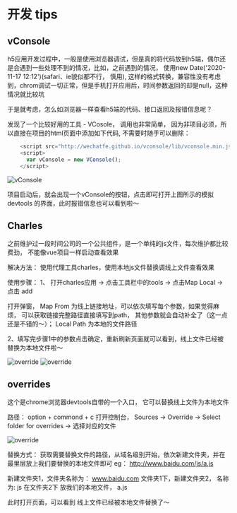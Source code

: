 # 开发 tips

## vConsole

h5应用开发过程中，一般是使用浏览器调试，但是真的将代码放到h5端，偶尔还是会遇到一些处理不到的情况，比如，之前遇到的情况， 使用new Date('2020-11-17 12:12')(safari、ie貌似都不行， 慎用), 这样的格式转换，兼容性没有考虑到，chrom调试一切正常，但是手机打开应用后，时间参数返回的却是null，这种情况就比较坑

于是就考虑，怎么如浏览器一样查看h5端的代码、接口返回及报错信息呢？

发现了一个比较好用的工具 - VCosole， 调用也非常简单， 因为非项目必须，所以直接在项目的html页面中添加如下代码, 不需要时随手可以删除：

```javascript
    <script src="http://wechatfe.github.io/vconsole/lib/vconsole.min.js?v=3.2.0"></script>
    <script>
      var vConsole = new VConsole();
    </script>
```

![vConsole](images/vConsole.jpeg)

项目启动后，就会出现一个vConsole的按钮，点击即可打开上图所示的模拟devtools 的界面，此时报错信息也可以看到啦～

## Charles

之前维护过一段时间公司的一个公共组件，是一个单纯的js文件，每次维护都比较费劲， 不能像vue项目一样启动查看效果

解决方法： 使用代理工具charles，使用本地js文件替换调线上文件查看效果

使用步骤：
1、 打开charles应用 -> 点击工具栏中的tools -> 点击Map Local -> 点击 add

打开弹窗， Map From 为线上链接地址，可以依次填写每个参数，如果觉得麻烦， 可以获取链接完整路径直接填写到path， 其他参数就会自动补全了（这一点还是不错的～）； Local Path 为本地的文件路径

2、填写完步骤1中的参数点击确定，重新刷新页面就可以看到，线上文件已经被替换为本地文件啦～

![override](images/charles0.png)
![override](images/charles1.png)

## overrides

这个是chrome浏览器devtools自带的一个入口， 它可以替换线上文件为本地文件

路径： option + commond + c 打开控制台， Sources -> Override -> Select folder for overrides -> 选择对应的文件

![override](images/override.png)

替换方式： 获取需要替换文件的路径，从域名级别开始，依次新建文件夹，并在最里层放上我们要替换的本地文件即可
eg： http://www.baidu.com/js/a.js

新建文件夹1，文件夹名称为： www.baidu.com
文件夹1下，新建文件夹2， 名称为: js
在文件夹2下 放我们的本地文件， a.js

此时打开页面，可以看到 线上文件已经被本地文件替换了～
